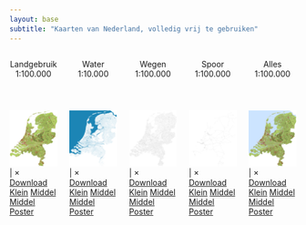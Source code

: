 ```yaml
---
layout: base
subtitle: "Kaarten van Nederland, volledig vrij te gebruiken"
---
```

<section class="section maps">
  <div class="container">
    <div class="columns is-multiline">
      <div class="column is-half-tablet is-one-third-desktop">
        <div class="card">
          <header class="card-header">
            <p class="card-header-title">
              Landgebruik <span class="tag is-light">1:100.000</span>
            </p>
          </header>
          <div class="card-content">
            <div class="content">
              <img src="img/terrain-thumb.png">
            </div>
          </div>
          <footer class="card-footer download">
            <div href="#" class="card-footer-item">
              <span class="size"></span>
              |
              <span class="width"></span>
              ×
              <span class="height"></span>
              <a href="" class="download button is-small is-link">Download</a>
            </div>
          </footer>
          <footer class="card-footer sizes">
            <a url="klein.com" size="16,5 MB" width="2125" height="2500" href="#" class="card-footer-item example">Klein</a>
            <a url="middel.com" size="38,2 MB" width="4250" height="5000" href="#" class="card-footer-item">Middel</a>
            <a url="middel.com" size="38,2 MB" width="8500" height="10000" href="#" class="card-footer-item">Middel</a>
            <a url="poster.com" size="62,5 MB" width="17000" height="20000" href="#" class="card-footer-item">Poster</a>
          </footer>
        </div>
      </div>
      <div class="column is-half-tablet is-one-third-desktop">
        <div class="card">
          <header class="card-header">
            <p class="card-header-title">
              Water <span class="tag is-light">1:10.000</span>
            </p>
          </header>
          <div class="card-content">
            <div class="content">
              <img src="img/water-thumb.png">
            </div>
          </div>
          <footer class="card-footer download">
            <div href="#" class="card-footer-item">
              <span class="size"></span>
              |
              <span class="width"></span>
              ×
              <span class="height"></span>
              <a href="" class="download button is-small is-link">Download</a>
            </div>
          </footer>
          <footer class="card-footer sizes">
            <a url="klein.com" size="16,5 MB" width="2125" height="2500" href="#" class="card-footer-item example">Klein</a>
            <a url="middel.com" size="38,2 MB" width="4250" height="5000" href="#" class="card-footer-item">Middel</a>
            <a url="middel.com" size="38,2 MB" width="8500" height="10000" href="#" class="card-footer-item">Middel</a>
            <a url="poster.com" size="62,5 MB" width="17000" height="20000" href="#" class="card-footer-item">Poster</a>
          </footer>
        </div>
      </div>
      <div class="column is-half-tablet is-one-third-desktop">
        <div class="card">
          <header class="card-header">
            <p class="card-header-title">
              Wegen <span class="tag is-light">1:100.000</span>
            </p>
          </header>
          <div class="card-content">
            <div class="content">
              <img src="img/roads-thumb.png">
            </div>
          </div>
          <footer class="card-footer download">
            <div href="#" class="card-footer-item">
              <span class="size"></span>
              |
              <span class="width"></span>
              ×
              <span class="height"></span>
              <a href="" class="download button is-small is-link">Download</a>
            </div>
          </footer>
          <footer class="card-footer sizes">
            <a url="klein.com" size="16,5 MB" width="2125" height="2500" href="#" class="card-footer-item example">Klein</a>
            <a url="middel.com" size="38,2 MB" width="4250" height="5000" href="#" class="card-footer-item">Middel</a>
            <a url="middel.com" size="38,2 MB" width="8500" height="10000" href="#" class="card-footer-item">Middel</a>
            <a url="poster.com" size="62,5 MB" width="17000" height="20000" href="#" class="card-footer-item">Poster</a>
          </footer>
        </div>
      </div>
      <div class="column is-half-tablet is-one-third-desktop">
        <div class="card">
          <header class="card-header">
            <p class="card-header-title">
              Spoor <span class="tag is-light">1:100.000</span>
            </p>
          </header>
          <div class="card-content">
            <div class="content">
              <img src="img/tracks-thumb.png">
            </div>
          </div>
          <footer class="card-footer download">
            <div href="#" class="card-footer-item">
              <span class="size"></span>
              |
              <span class="width"></span>
              ×
              <span class="height"></span>
              <a href="" class="download button is-small is-link">Download</a>
            </div>
          </footer>
          <footer class="card-footer sizes">
            <a url="klein.com" size="16,5 MB" width="2125" height="2500" href="#" class="card-footer-item example">Klein</a>
            <a url="middel.com" size="38,2 MB" width="4250" height="5000" href="#" class="card-footer-item">Middel</a>
            <a url="middel.com" size="38,2 MB" width="8500" height="10000" href="#" class="card-footer-item">Middel</a>
            <a url="poster.com" size="62,5 MB" width="17000" height="20000" href="#" class="card-footer-item">Poster</a>
          </footer>
        </div>
      </div>
      <div class="column is-half-tablet is-one-third-desktop">
        <div class="card">
          <header class="card-header">
            <p class="card-header-title">
              Alles <span class="tag is-light">1:100.000</span>
            </p>
          </header>
          <div class="card-content">
            <div class="content">
              <img src="img/all-thumb.png">
            </div>
          </div>
          <footer class="card-footer download">
            <div href="#" class="card-footer-item">
              <span class="size"></span>
              |
              <span class="width"></span>
              ×
              <span class="height"></span>
              <a href="" class="download button is-small is-link">Download</a>
            </div>
          </footer>
          <footer class="card-footer sizes">
            <a url="klein.com" size="16,5 MB" width="2125" height="2500" href="#" class="card-footer-item example">Klein</a>
            <a url="middel.com" size="38,2 MB" width="4250" height="5000" href="#" class="card-footer-item">Middel</a>
            <a url="middel.com" size="38,2 MB" width="8500" height="10000" href="#" class="card-footer-item">Middel</a>
            <a url="poster.com" size="62,5 MB" width="17000" height="20000" href="#" class="card-footer-item">Poster</a>
          </footer>
        </div>
      </div>
    </div>
  </div>
</section>